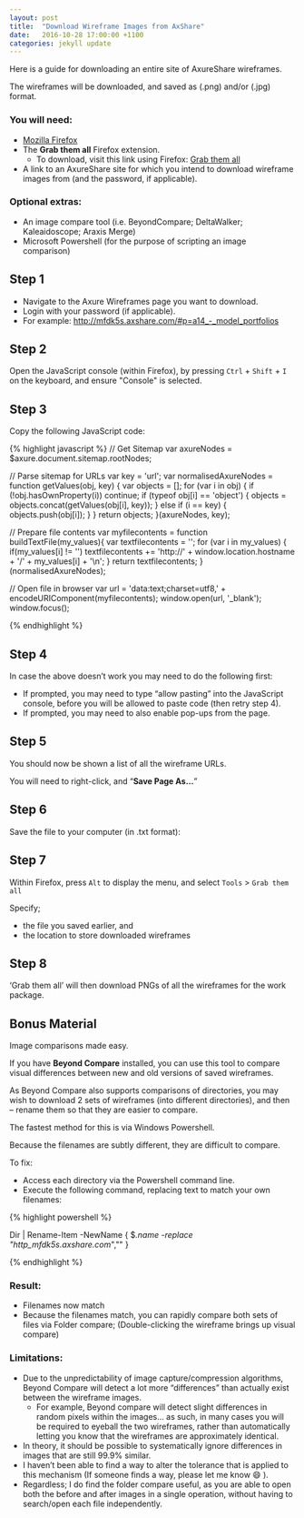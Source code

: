 ```yaml
---
layout: post
title:  "Download Wireframe Images from AxShare"
date:   2016-10-28 17:00:00 +1100
categories: jekyll update
---
```

Here is a guide for downloading an entire site of AxureShare wireframes.

The wireframes will be downloaded, and saved as (.png) and/or (.jpg) format.

### You will need:

- [Mozilla Firefox](https://www.mozilla.org/firefox/products/)
- The **Grab them all** Firefox extension.
  - To download, visit this link using Firefox: [Grab them all](https://addons.mozilla.org/en-US/firefox/addon/grab-them-all/)
- A link to an AxureShare site for which you intend to download wireframe images from (and the password, if applicable).

### Optional extras:

- An image compare tool (i.e. BeyondCompare; DeltaWalker; Kaleaidoscope; Araxis Merge)
- Microsoft Powershell (for the purpose of scripting an image comparison)

## Step 1

- Navigate to the Axure Wireframes page you want to download.
- Login with your password (if applicable).
- For example: http://mfdk5s.axshare.com/#p=a14_-_model_portfolios

## Step 2
Open the JavaScript console (within Firefox), by pressing `Ctrl` + `Shift` + `I` on the keyboard, and ensure "Console" is selected.

## Step 3
Copy the following JavaScript code:

{% highlight javascript %}
// Get Sitemap
var axureNodes = $axure.document.sitemap.rootNodes;

// Parse sitemap for URLs
var key = 'url';
var normalisedAxureNodes = function getValues(obj, key) {
    var objects = [];
    for (var i in obj) {
        if (!obj.hasOwnProperty(i)) continue;
        if (typeof obj[i] == 'object') {
            objects = objects.concat(getValues(obj[i], key));
        } else if (i == key) {
            objects.push(obj[i]);
        }
    }
    return objects;
}(axureNodes, key);

// Prepare file contents
var myfilecontents = function buildTextFile(my_values){
    var textfilecontents = '';
        for (var i in my_values) {
        if(my_values[i] != '')
            textfilecontents += 'http://' + window.location.hostname + '/' + my_values[i] + '\n';
    }
    return textfilecontents;
}(normalisedAxureNodes);

// Open file in browser
var url = 'data:text;charset=utf8,' + encodeURIComponent(myfilecontents);
window.open(url, '_blank');
window.focus();

{% endhighlight %}

## Step 4
In case the above doesn’t work you may need to do the following first:

- If prompted, you may need to type “allow pasting” into the JavaScript console, before you will be allowed to paste code (then retry step 4).
- If prompted, you may need to also enable pop-ups from the page.

## Step 5
You should now be shown a list of all the wireframe URLs.

You will need to right-click, and “**Save Page As…**”


## Step 6
Save the file to your computer (in .txt format):
 
## Step 7
Within Firefox, press `Alt` to display the menu, and select `Tools` > `Grab them all`
 
Specify;

- the file you saved earlier, and
- the location to store downloaded wireframes

## Step 8
‘Grab them all’ will then download PNGs of all the wireframes for the work package.
 

## Bonus Material

Image comparisons made easy.

If you have **Beyond Compare** installed, you can use this tool to compare visual differences between new and old versions of saved wireframes.

As Beyond Compare also supports comparisons of directories, you may wish to download 2 sets of wireframes (into different directories), and then – rename them so that they are easier to compare.

The fastest method for this is via Windows Powershell.

Because the filenames are subtly different, they are difficult to compare.

To fix:

- Access each directory via the Powershell command line.
- Execute the following command, replacing text to match your own filenames:

{% highlight powershell %}

Dir | Rename-Item -NewName { $_.name -replace "http_mfdk5s.axshare.com_","" }

{% endhighlight %}

### Result:

- Filenames now match
- Because the filenames match, you can rapidly compare both sets of files via Folder compare; (Double-clicking the wireframe brings up visual compare)

### Limitations:

- Due to the unpredictability of image capture/compression algorithms, Beyond Compare will detect a lot more “differences” than actually exist between the wireframe images.
  - For example, Beyond compare will detect slight differences in random pixels within the images… as such, in many cases you will be required to eyeball the two wireframes, rather than automatically letting you know that the wireframes are approximately identical.
- In theory, it should be possible to systematically ignore differences in images that are still 99.9% similar.
- I haven’t been able to find a way to alter the tolerance that is applied to this mechanism (If someone finds a way, please let me know :smile: ).
- Regardless; I do find the folder compare useful, as you are able to open both the before and after images in a single operation, without having to search/open each file independently.